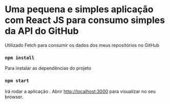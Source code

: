 # Uma pequena e simples aplicação com React JS para consumo simples da API do GitHub 

Utilizado Fetch para consumir os dados dos meus repositórios no GitHub

### `npm install`

Para instalar as dependências do projeto

### `npm start`

Irá rodar a aplicação .
Abrir [http://localhost:3000](http://localhost:3000) para visualizar no seu browser.

